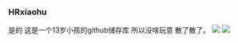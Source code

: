 ### HRxiaohu
是的 这是一个13岁小孩的github储存库 所以没啥玩意 散了散了。
![](https://github-readme-stats.vercel.app/api?username=HRxiaohu&show_icons=true&line_height=21&show_icons=true&theme=vue&hide_border=true)
![](https://github-readme-stats.vercel.app/api/top-langs/?username=HRxiaohu&show_icons=true&layout=compact&theme=vue&hide_border=true&hide=html,css)


